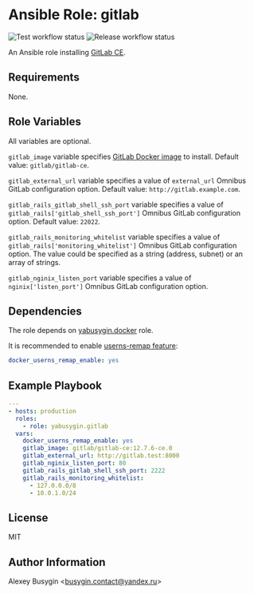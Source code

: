 Ansible Role: gitlab
====================

![Test workflow status](https://github.com/yabusygin/ansible-role-gitlab/workflows/test/badge.svg)
![Release workflow status](https://github.com/yabusygin/ansible-role-docker/workflows/release/badge.svg)

An Ansible role installing [GitLab CE][GitLab].

[GitLab]: https://docs.gitlab.com/ce/README.html

Requirements
------------

None.

Role Variables
--------------

All variables are optional.

`gitlab_image` variable specifies [GitLab Docker image][gitlab/gitlab-ce]
to install. Default value: `gitlab/gitlab-ce`.

`gitlab_external_url` variable specifies a value of `external_url` Omnibus
GitLab configuration option. Default value: `http://gitlab.example.com`.

`gitlab_rails_gitlab_shell_ssh_port` variable specifies a value of
`gitlab_rails['gitlab_shell_ssh_port']` Omnibus GitLab configuration option.
Default value: `22022`.

`gitlab_rails_monitoring_whitelist` variable specifies a value of
`gitlab_rails['monitoring_whitelist']` Omnibus GitLab configuration option.
The value could be specified as a string (address, subnet) or an array
of strings.

`gitlab_nginix_listen_port` variable specifies a value of
`nginix['listen_port']` Omnibus GitLab configuration option.

[gitlab/gitlab-ce]: https://hub.docker.com/r/gitlab/gitlab-ce

Dependencies
------------

The role depends on [yabusygin.docker][Docker Role] role.

It is recommended to enable [userns-remap feature][User Namespace]:

```yaml
docker_userns_remap_enable: yes
```

[Docker Role]: https://galaxy.ansible.com/yabusygin/docker
[User Namespace]: https://docs.docker.com/engine/security/userns-remap/

Example Playbook
----------------

```yaml
---
- hosts: production
  roles:
    - role: yabusygin.gitlab
  vars:
    docker_userns_remap_enable: yes
    gitlab_image: gitlab/gitlab-ce:12.7.6-ce.0
    gitlab_external_url: http://gitlab.test:8000
    gitlab_nginix_listen_port: 80
    gitlab_rails_gitlab_shell_ssh_port: 2222
    gitlab_rails_monitoring_whitelist:
      - 127.0.0.0/8
      - 10.0.1.0/24
```

License
-------

MIT

Author Information
------------------

Alexey Busygin \<busygin.contact@yandex.ru\>
